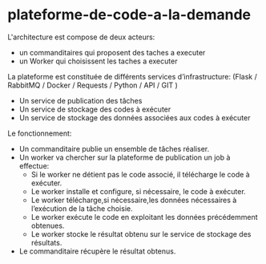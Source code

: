 # plateforme-de-code-a-la-demande

L'architecture est compose de deux acteurs:
- un commanditaires qui proposent des taches a executer
- un Worker qui choisissent les taches a executer

La plateforme est constituée de différents services d’infrastructure: (Flask / RabbitMQ / Docker / Requests / Python / API / GIT )
- Un service de publication des tâches
- Un service de stockage des codes à exécuter
- Un service de stockage des données associées aux codes à exécuter


Le fonctionnement:
- Un commanditaire publie un ensemble de tâches réaliser.
- Un worker va chercher sur la plateforme de publication un job à effectue:
  - Si le worker ne détient pas le code associé, il télécharge le code à exécuter.
  - Le worker installe et configure, si nécessaire, le code à exécuter.
  - Le worker télécharge,si nécessaire,les données nécessaires à l’exécution de la tâche choisie.
  - Le worker exécute le code en exploitant les données précédemment obtenues.
  - Le worker stocke le résultat obtenu sur le service de stockage des résultats.
- Le commanditaire récupère le résultat obtenus.
 
